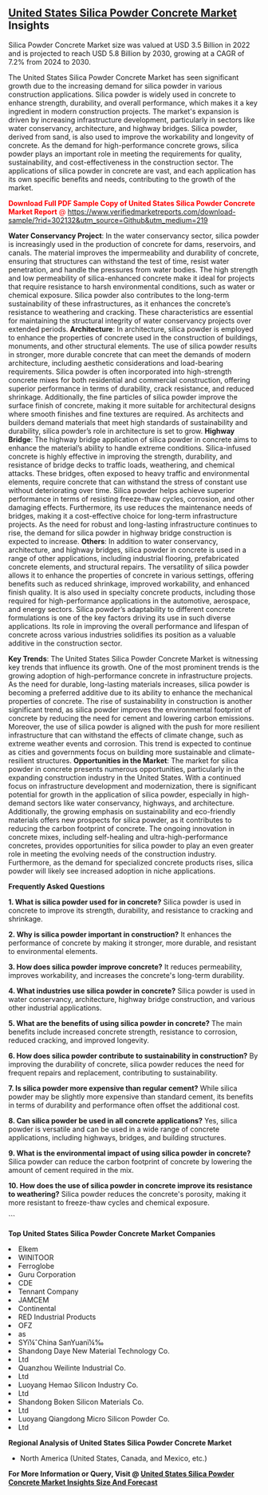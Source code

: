 <h2><a href="https://www.verifiedmarketreports.com/download-sample/?rid=302132&amp;utm_source=Github&amp;utm_medium=219" target="_blank">United States Silica Powder Concrete Market</a> Insights</h2><p>Silica Powder Concrete Market size was valued at USD 3.5 Billion in 2022 and is projected to reach USD 5.8 Billion by 2030, growing at a CAGR of 7.2% from 2024 to 2030.</p><p> <p>The United States Silica Powder Concrete Market has seen significant growth due to the increasing demand for silica powder in various construction applications. Silica powder is widely used in concrete to enhance strength, durability, and overall performance, which makes it a key ingredient in modern construction projects. The market's expansion is driven by increasing infrastructure development, particularly in sectors like water conservancy, architecture, and highway bridges. Silica powder, derived from sand, is also used to improve the workability and longevity of concrete. As the demand for high-performance concrete grows, silica powder plays an important role in meeting the requirements for quality, sustainability, and cost-effectiveness in the construction sector. The applications of silica powder in concrete are vast, and each application has its own specific benefits and needs, contributing to the growth of the market. <p><span class=""><span style="color: #ff0000;"><strong>Download Full PDF Sample Copy of United States Silica Powder Concrete Market Report</strong> @ </span><a href="https://www.verifiedmarketreports.com/download-sample/?rid=302132&amp;utm_source=Github&amp;utm_medium=219" target="_blank">https://www.verifiedmarketreports.com/download-sample/?rid=302132&amp;utm_source=Github&amp;utm_medium=219</a></span></p></p> <p><strong>Water Conservancy Project</strong>: In the water conservancy sector, silica powder is increasingly used in the production of concrete for dams, reservoirs, and canals. The material improves the impermeability and durability of concrete, ensuring that structures can withstand the test of time, resist water penetration, and handle the pressures from water bodies. The high strength and low permeability of silica-enhanced concrete make it ideal for projects that require resistance to harsh environmental conditions, such as water or chemical exposure. Silica powder also contributes to the long-term sustainability of these infrastructures, as it enhances the concrete’s resistance to weathering and cracking. These characteristics are essential for maintaining the structural integrity of water conservancy projects over extended periods. <strong>Architecture</strong>: In architecture, silica powder is employed to enhance the properties of concrete used in the construction of buildings, monuments, and other structural elements. The use of silica powder results in stronger, more durable concrete that can meet the demands of modern architecture, including aesthetic considerations and load-bearing requirements. Silica powder is often incorporated into high-strength concrete mixes for both residential and commercial construction, offering superior performance in terms of durability, crack resistance, and reduced shrinkage. Additionally, the fine particles of silica powder improve the surface finish of concrete, making it more suitable for architectural designs where smooth finishes and fine textures are required. As architects and builders demand materials that meet high standards of sustainability and durability, silica powder’s role in architecture is set to grow. <strong>Highway Bridge</strong>: The highway bridge application of silica powder in concrete aims to enhance the material’s ability to handle extreme conditions. Silica-infused concrete is highly effective in improving the strength, durability, and resistance of bridge decks to traffic loads, weathering, and chemical attacks. These bridges, often exposed to heavy traffic and environmental elements, require concrete that can withstand the stress of constant use without deteriorating over time. Silica powder helps achieve superior performance in terms of resisting freeze-thaw cycles, corrosion, and other damaging effects. Furthermore, its use reduces the maintenance needs of bridges, making it a cost-effective choice for long-term infrastructure projects. As the need for robust and long-lasting infrastructure continues to rise, the demand for silica powder in highway bridge construction is expected to increase. <strong>Others</strong>: In addition to water conservancy, architecture, and highway bridges, silica powder in concrete is used in a range of other applications, including industrial flooring, prefabricated concrete elements, and structural repairs. The versatility of silica powder allows it to enhance the properties of concrete in various settings, offering benefits such as reduced shrinkage, improved workability, and enhanced finish quality. It is also used in specialty concrete products, including those required for high-performance applications in the automotive, aerospace, and energy sectors. Silica powder’s adaptability to different concrete formulations is one of the key factors driving its use in such diverse applications. Its role in improving the overall performance and lifespan of concrete across various industries solidifies its position as a valuable additive in the construction sector. <p><strong>Key Trends</strong>: The United States Silica Powder Concrete Market is witnessing key trends that influence its growth. One of the most prominent trends is the growing adoption of high-performance concrete in infrastructure projects. As the need for durable, long-lasting materials increases, silica powder is becoming a preferred additive due to its ability to enhance the mechanical properties of concrete. The rise of sustainability in construction is another significant trend, as silica powder improves the environmental footprint of concrete by reducing the need for cement and lowering carbon emissions. Moreover, the use of silica powder is aligned with the push for more resilient infrastructure that can withstand the effects of climate change, such as extreme weather events and corrosion. This trend is expected to continue as cities and governments focus on building more sustainable and climate-resilient structures. <strong>Opportunities in the Market</strong>: The market for silica powder in concrete presents numerous opportunities, particularly in the expanding construction industry in the United States. With a continued focus on infrastructure development and modernization, there is significant potential for growth in the application of silica powder, especially in high-demand sectors like water conservancy, highways, and architecture. Additionally, the growing emphasis on sustainability and eco-friendly materials offers new prospects for silica powder, as it contributes to reducing the carbon footprint of concrete. The ongoing innovation in concrete mixes, including self-healing and ultra-high-performance concretes, provides opportunities for silica powder to play an even greater role in meeting the evolving needs of the construction industry. Furthermore, as the demand for specialized concrete products rises, silica powder will likely see increased adoption in niche applications. <p><strong>Frequently Asked Questions</strong></p> <p><strong>1. What is silica powder used for in concrete?</strong> Silica powder is used in concrete to improve its strength, durability, and resistance to cracking and shrinkage.</p> <p><strong>2. Why is silica powder important in construction?</strong> It enhances the performance of concrete by making it stronger, more durable, and resistant to environmental elements.</p> <p><strong>3. How does silica powder improve concrete?</strong> It reduces permeability, improves workability, and increases the concrete's long-term durability.</p> <p><strong>4. What industries use silica powder in concrete?</strong> Silica powder is used in water conservancy, architecture, highway bridge construction, and various other industrial applications.</p> <p><strong>5. What are the benefits of using silica powder in concrete?</strong> The main benefits include increased concrete strength, resistance to corrosion, reduced cracking, and improved longevity.</p> <p><strong>6. How does silica powder contribute to sustainability in construction?</strong> By improving the durability of concrete, silica powder reduces the need for frequent repairs and replacement, contributing to sustainability.</p> <p><strong>7. Is silica powder more expensive than regular cement?</strong> While silica powder may be slightly more expensive than standard cement, its benefits in terms of durability and performance often offset the additional cost.</p> <p><strong>8. Can silica powder be used in all concrete applications?</strong> Yes, silica powder is versatile and can be used in a wide range of concrete applications, including highways, bridges, and building structures.</p> <p><strong>9. What is the environmental impact of using silica powder in concrete?</strong> Silica powder can reduce the carbon footprint of concrete by lowering the amount of cement required in the mix.</p> <p><strong>10. How does the use of silica powder in concrete improve its resistance to weathering?</strong> Silica powder reduces the concrete's porosity, making it more resistant to freeze-thaw cycles and chemical exposure.</p> ```</p><p><strong>Top United States Silica Powder Concrete Market Companies</strong></p><div data-test-id=""><p><li>Elkem</li><li> WINITOOR</li><li> Ferroglobe</li><li> Guru Corporation</li><li> CDE</li><li> Tennant Company</li><li> JAMCEM</li><li> Continental</li><li> RED Industrial Products</li><li> OFZ</li><li> as</li><li> SYï¼ˆChina SanYuanï¼‰</li><li> Shandong Daye New Material Technology Co.</li><li> Ltd</li><li> Quanzhou Weilinte Industrial Co.</li><li> Ltd</li><li> Luoyang Hemao Silicon Industry Co.</li><li> Ltd</li><li> Shandong Boken Silicon Materials Co.</li><li> Ltd</li><li> Luoyang Qiangdong Micro Silicon Powder Co.</li><li> Ltd</li></p><div><strong>Regional Analysis of&nbsp;United States Silica Powder Concrete Market</strong></div><ul><li dir="ltr"><p dir="ltr">North America&nbsp;(United States, Canada, and Mexico, etc.)</p></li></ul><p><strong>For More Information or Query, Visit @&nbsp;</strong><strong><a href="https://www.verifiedmarketreports.com/product/silica-powder-concrete-market/?utm_source=Github&amp;utm_medium=219" target="_blank">United States Silica Powder Concrete Market Insights Size And Forecast</a></strong></p></div>
